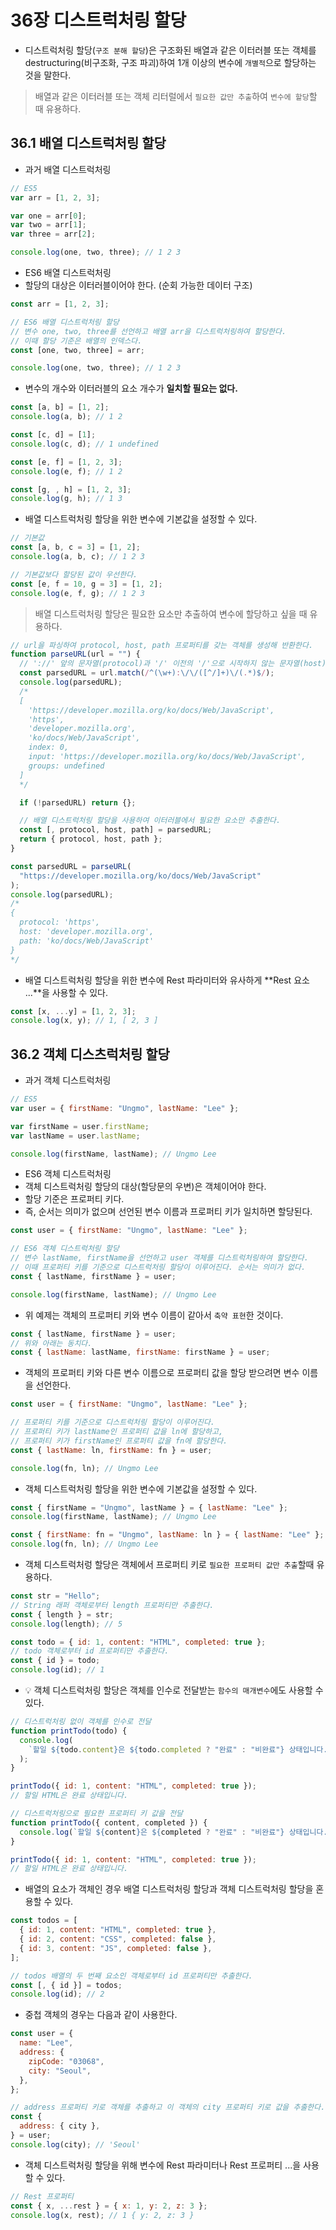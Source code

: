 # 36장 디스트럭처링 할당

- 디스트럭처링 할당(`구조 분해 할당`)은 구조화된 배열과 같은 이터러블 또는 객체를 destructuring(비구조화, 구조 파괴)하여 1개 이상의 변수에 `개별적`으로 할당하는 것을 말한다.

> 배열과 같은 이터러블 또는 객체 리터럴에서 `필요한 값만 추출`하여 `변수에 할당`할 때 유용하다.

## 36.1 배열 디스트럭처링 할당

- 과거 배열 디스트럭처링

```js
// ES5
var arr = [1, 2, 3];

var one = arr[0];
var two = arr[1];
var three = arr[2];

console.log(one, two, three); // 1 2 3
```

- ES6 배열 디스트럭처링
- 할당의 대상은 이터러블이어야 한다. (순회 가능한 데이터 구조)

```js
const arr = [1, 2, 3];

// ES6 배열 디스트럭처링 할당
// 변수 one, two, three를 선언하고 배열 arr을 디스트럭처링하여 할당한다.
// 이때 할당 기준은 배열의 인덱스다.
const [one, two, three] = arr;

console.log(one, two, three); // 1 2 3
```

- 변수의 개수와 이터러블의 요소 개수가 **일치할 필요는 없다.**

```js
const [a, b] = [1, 2];
console.log(a, b); // 1 2

const [c, d] = [1];
console.log(c, d); // 1 undefined

const [e, f] = [1, 2, 3];
console.log(e, f); // 1 2

const [g, , h] = [1, 2, 3];
console.log(g, h); // 1 3
```

- 배열 디스트럭처링 할당을 위한 변수에 기본값을 설정할 수 있다.

```js
// 기본값
const [a, b, c = 3] = [1, 2];
console.log(a, b, c); // 1 2 3

// 기본값보다 할당된 값이 우선한다.
const [e, f = 10, g = 3] = [1, 2];
console.log(e, f, g); // 1 2 3
```

> 배열 디스트럭처링 할당은 필요한 요소만 추출하여 변수에 할당하고 싶을 때 유용하다.

```js
// url을 파싱하여 protocol, host, path 프로퍼티를 갖는 객체를 생성해 반환한다.
function parseURL(url = "") {
  // '://' 앞의 문자열(protocol)과 '/' 이전의 '/'으로 시작하지 않는 문자열(host)과 '/' 이후의 문자열(path)을 검색한다.
  const parsedURL = url.match(/^(\w+):\/\/([^/]+)\/(.*)$/);
  console.log(parsedURL);
  /*
  [
    'https://developer.mozilla.org/ko/docs/Web/JavaScript',
    'https',
    'developer.mozilla.org',
    'ko/docs/Web/JavaScript',
    index: 0,
    input: 'https://developer.mozilla.org/ko/docs/Web/JavaScript',
    groups: undefined
  ]
  */

  if (!parsedURL) return {};

  // 배열 디스트럭처링 할당을 사용하여 이터러블에서 필요한 요소만 추출한다.
  const [, protocol, host, path] = parsedURL;
  return { protocol, host, path };
}

const parsedURL = parseURL(
  "https://developer.mozilla.org/ko/docs/Web/JavaScript"
);
console.log(parsedURL);
/*
{
  protocol: 'https',
  host: 'developer.mozilla.org',
  path: 'ko/docs/Web/JavaScript'
}
*/
```

- 배열 디스트럭처링 할당을 위한 변수에 Rest 파라미터와 유사하게 **Rest 요소 ...**을 사용할 수 있다.

```js
const [x, ...y] = [1, 2, 3];
console.log(x, y); // 1, [ 2, 3 ]
```

## 36.2 객체 디스츠럭처링 할당

- 과거 객체 디스트럭처링

```js
// ES5
var user = { firstName: "Ungmo", lastName: "Lee" };

var firstName = user.firstName;
var lastName = user.lastName;

console.log(firstName, lastName); // Ungmo Lee
```

- ES6 객체 디스트럭처링
- 객체 디스트럭처링 할당의 대상(할당문의 우변)은 객체이어야 한다.
- 할당 기준은 프로퍼티 키다.
- 즉, 순서는 의미가 없으며 선언된 변수 이름과 프로퍼티 키가 일치하면 할당된다.

```js
const user = { firstName: "Ungmo", lastName: "Lee" };

// ES6 객체 디스트럭처링 할당
// 변수 lastName, firstName을 선언하고 user 객체를 디스트럭처링하여 할당한다.
// 이때 프로퍼티 키를 기준으로 디스트럭처링 할당이 이루어진다. 순서는 의미가 없다.
const { lastName, firstName } = user;

console.log(firstName, lastName); // Ungmo Lee
```

- 위 예제는 객체의 프로퍼티 키와 변수 이름이 같아서 `축약 표현`한 것이다.

```js
const { lastName, firstName } = user;
// 위와 아래는 동치다.
const { lastName: lastName, firstName: firstName } = user;
```

- 객체의 프로퍼티 키와 다른 변수 이름으로 프로퍼티 값을 할당 받으려면 변수 이름을 선언한다.

```js
const user = { firstName: "Ungmo", lastName: "Lee" };

// 프로퍼티 키를 기준으로 디스트럭처링 할당이 이루어진다.
// 프로퍼티 키가 lastName인 프로퍼티 값을 ln에 할당하고,
// 프로퍼티 키가 firstName인 프로퍼티 값을 fn에 할당한다.
const { lastName: ln, firstName: fn } = user;

console.log(fn, ln); // Ungmo Lee
```

- 객체 디스트럭처링 할당을 위한 변수에 기본값을 설정할 수 있다.

```js
const { firstName = "Ungmo", lastName } = { lastName: "Lee" };
console.log(firstName, lastName); // Ungmo Lee

const { firstName: fn = "Ungmo", lastName: ln } = { lastName: "Lee" };
console.log(fn, ln); // Ungmo Lee
```

- 객체 디스트럭처렁 할당은 객체에서 프로퍼티 키로 `필요한 프로퍼티 값만 추출`할때 유용하다.

```js
const str = "Hello";
// String 래퍼 객체로부터 length 프로퍼티만 추출한다.
const { length } = str;
console.log(length); // 5

const todo = { id: 1, content: "HTML", completed: true };
// todo 객체로부터 id 프로퍼티만 추출한다.
const { id } = todo;
console.log(id); // 1
```

- 💡 객체 디스트럭처링 할당은 객체를 인수로 전달받는 `함수의 매개변수`에도 사용할 수 있다.

```js
// 디스트럭처링 없이 객체를 인수로 전달
function printTodo(todo) {
  console.log(
    `할일 ${todo.content}은 ${todo.completed ? "완료" : "비완료"} 상태입니다.`
  );
}

printTodo({ id: 1, content: "HTML", completed: true });
// 할일 HTML은 완료 상태입니다.
```

```js
// 디스트럭처링으로 필요한 프로퍼티 키 값을 전달
function printTodo({ content, completed }) {
  console.log(`할일 ${content}은 ${completed ? "완료" : "비완료"} 상태입니다.`);
}

printTodo({ id: 1, content: "HTML", completed: true });
// 할일 HTML은 완료 상태입니다.
```

- 배열의 요소가 객체인 경우 배열 디스트럭처링 할당과 객체 디스트럭처링 할당을 혼용할 수 있다.

```js
const todos = [
  { id: 1, content: "HTML", completed: true },
  { id: 2, content: "CSS", completed: false },
  { id: 3, content: "JS", completed: false },
];

// todos 배열의 두 번째 요소인 객체로부터 id 프로퍼티만 추출한다.
const [, { id }] = todos;
console.log(id); // 2
```

- 중첩 객체의 경우는 다음과 같이 사용한다.

```js
const user = {
  name: "Lee",
  address: {
    zipCode: "03068",
    city: "Seoul",
  },
};

// address 프로퍼티 키로 객체를 추출하고 이 객체의 city 프로퍼티 키로 값을 추출한다.
const {
  address: { city },
} = user;
console.log(city); // 'Seoul'
```

- 객체 디스트럭처링 할당을 위해 변수에 Rest 파라미터나 Rest 프로퍼티 ...을 사용할 수 있다.

```js
// Rest 프로퍼티
const { x, ...rest } = { x: 1, y: 2, z: 3 };
console.log(x, rest); // 1 { y: 2, z: 3 }
```
